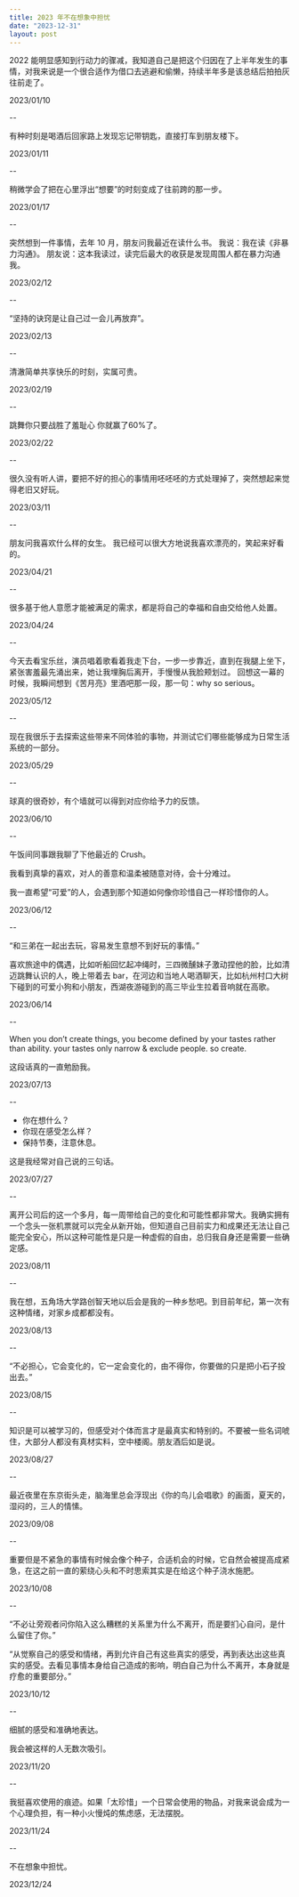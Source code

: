 ```yaml
---
title: 2023 年不在想象中担忧
date: "2023-12-31"
layout: post
---
```


2022 能明显感知到行动力的骤减，我知道自己是把这个归因在了上半年发生的事情，对我来说是一个很合适作为借口去逃避和偷懒，持续半年多是该总结后拍拍灰往前走了。

2023/01/10

--

有种时刻是喝酒后回家路上发现忘记带钥匙，直接打车到朋友楼下。

2023/01/11

--


稍微学会了把在心里浮出“想要”的时刻变成了往前跨的那一步。

2023/01/17

--

突然想到一件事情，去年 10 月，朋友问我最近在读什么书。
我说：我在读《非暴力沟通》。
朋友说：这本我读过，读完后最大的收获是发现周围人都在暴力沟通我。

2023/02/12

--

“坚持的诀窍是让自己过一会儿再放弃”。

2023/02/13

--


清澈简单共享快乐的时刻，实属可贵。


2023/02/19

--

跳舞你只要战胜了羞耻心  你就赢了60%了。

2023/02/22

--

很久没有听人讲，要把不好的担心的事情用呸呸呸的方式处理掉了，突然想起来觉得老旧又好玩。

2023/03/11

--

朋友问我喜欢什么样的女生。
我已经可以很大方地说我喜欢漂亮的，笑起来好看的。

2023/04/21

--

很多基于他人意愿才能被满足的需求，都是将自己的幸福和自由交给他人处置。

2023/04/24

--


今天去看宝乐丝，演员唱着歌看着我走下台，一步一步靠近，直到在我腿上坐下，紧张害羞最先涌出来，她让我埋胸后离开，手慢慢从我脸颊划过。
回想这一幕的时候，我瞬间想到《苦月亮》里酒吧那一段，那一句：why so serious。 ​​​

2023/05/12

--

现在我很乐于去探索这些带来不同体验的事物，并测试它们哪些能够成为日常生活系统的一部分。

2023/05/29

--

球真的很奇妙，有个墙就可以得到对应你给予力的反馈。


2023/06/10

--

午饭间同事跟我聊了下他最近的 Crush。

我看到真挚的喜欢，对人的善意和温柔被随意对待，会十分难过。

我一直希望“可爱”的人，会遇到那个知道如何像你珍惜自己一样珍惜你的人。

2023/06/12

--


“和三弟在一起出去玩，容易发生意想不到好玩的事情。” ​​​

喜欢旅途中的偶遇，比如听船回忆起冲绳时，三四微醺妹子激动捏他的脸，比如清迈跳舞认识的人，晚上带着去 bar，在河边和当地人喝酒聊天，比如杭州村口大树下碰到的可爱小狗和小朋友，西湖夜游碰到的高三毕业生拉着音响就在高歌。

2023/06/14

--

When you don’t create things, you become defined by your tastes rather than ability. your tastes only narrow & exclude people. so create.

这段话真的一直勉励我。


2023/07/13

--

- 你在想什么？
- 你现在感受怎么样？
- 保持节奏，注意休息。

这是我经常对自己说的三句话。

2023/07/27

--

离开公司后的这一个多月，每一周带给自己的变化和可能性都非常大。我确实拥有一个念头一张机票就可以完全从新开始，但知道自己目前实力和成果还无法让自己能完全安心，所以这种可能性是只是一种虚假的自由，总归我自身还是需要一些确定感。

2023/08/11

--

我在想，五角场大学路创智天地以后会是我的一种乡愁吧。到目前年纪，第一次有这种情绪，对家乡成都都没有。

2023/08/13

--

“不必担心，它会变化的，它一定会变化的，由不得你，你要做的只是把小石子投出去。”

2023/08/15

--

知识是可以被学习的，但感受对个体而言才是最真实和特别的。不要被一些名词唬住，大部分人都没有真材实料，空中楼阁。朋友酒后如是说。

2023/08/27

--

最近夜里在东京街头走，脑海里总会浮现出《你的鸟儿会唱歌》的画面，夏天的，湿闷的，三人的情愫。

2023/09/08

--

重要但是不紧急的事情有时候会像个种子，合适机会的时候，它自然会被提高成紧急，在这之前一直的萦绕心头和不时思索其实是在给这个种子浇水施肥。

2023/10/08

--

“不必让旁观者问你陷入这么糟糕的关系里为什么不离开，而是要扪心自问，是什么留住了你。”

“从觉察自己的感受和情绪，再到允许自己有这些真实的感受，再到表达出这些真实的感受。去看见事情本身给自己造成的影响，明白自己为什么不离开，本身就是疗愈的重要部分。”

2023/10/12

--

细腻的感受和准确地表达。

我会被这样的人无数次吸引。

2023/11/20

--

我挺喜欢使用的痕迹。如果「太珍惜」一个日常会使用的物品，对我来说会成为一个心理负担，有一种小火慢炖的焦虑感，无法摆脱。

2023/11/24

--

不在想象中担忧。

2023/12/24










